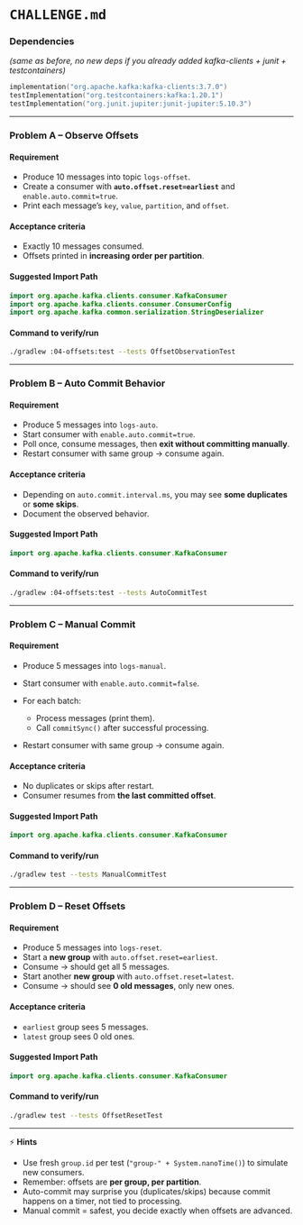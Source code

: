 # `CHALLENGE.md`

### Dependencies

*(same as before, no new deps if you already added kafka-clients + junit + testcontainers)*

```kotlin
implementation("org.apache.kafka:kafka-clients:3.7.0")
testImplementation("org.testcontainers:kafka:1.20.1")
testImplementation("org.junit.jupiter:junit-jupiter:5.10.3")
```

---

### Problem A – Observe Offsets

#### Requirement

* Produce 10 messages into topic `logs-offset`.
* Create a consumer with **`auto.offset.reset=earliest`** and `enable.auto.commit=true`.
* Print each message’s `key`, `value`, `partition`, and `offset`.

#### Acceptance criteria

* Exactly 10 messages consumed.
* Offsets printed in **increasing order per partition**.

#### Suggested Import Path

```kotlin
import org.apache.kafka.clients.consumer.KafkaConsumer
import org.apache.kafka.clients.consumer.ConsumerConfig
import org.apache.kafka.common.serialization.StringDeserializer
```

#### Command to verify/run

```bash
./gradlew :04-offsets:test --tests OffsetObservationTest
```

---

### Problem B – Auto Commit Behavior

#### Requirement

* Produce 5 messages into `logs-auto`.
* Start consumer with `enable.auto.commit=true`.
* Poll once, consume messages, then **exit without committing manually**.
* Restart consumer with same group → consume again.

#### Acceptance criteria

* Depending on `auto.commit.interval.ms`, you may see **some duplicates** or **some skips**.
* Document the observed behavior.

#### Suggested Import Path

```kotlin
import org.apache.kafka.clients.consumer.KafkaConsumer
```

#### Command to verify/run

```bash
./gradlew :04-offsets:test --tests AutoCommitTest
```

---

### Problem C – Manual Commit

#### Requirement

* Produce 5 messages into `logs-manual`.
* Start consumer with `enable.auto.commit=false`.
* For each batch:

  * Process messages (print them).
  * Call `commitSync()` after successful processing.
* Restart consumer with same group → consume again.

#### Acceptance criteria

* No duplicates or skips after restart.
* Consumer resumes from **the last committed offset**.

#### Suggested Import Path

```kotlin
import org.apache.kafka.clients.consumer.KafkaConsumer
```

#### Command to verify/run

```bash
./gradlew test --tests ManualCommitTest
```

---

### Problem D – Reset Offsets

#### Requirement

* Produce 5 messages into `logs-reset`.
* Start a **new group** with `auto.offset.reset=earliest`.
* Consume → should get all 5 messages.
* Start another **new group** with `auto.offset.reset=latest`.
* Consume → should see **0 old messages**, only new ones.

#### Acceptance criteria

* `earliest` group sees 5 messages.
* `latest` group sees 0 old ones.

#### Suggested Import Path

```kotlin
import org.apache.kafka.clients.consumer.KafkaConsumer
```

#### Command to verify/run

```bash
./gradlew test --tests OffsetResetTest
```

---

⚡ **Hints**

* Use fresh `group.id` per test (`"group-" + System.nanoTime()`) to simulate new consumers.
* Remember: offsets are **per group, per partition**.
* Auto-commit may surprise you (duplicates/skips) because commit happens on a timer, not tied to processing.
* Manual commit = safest, you decide exactly when offsets are advanced.